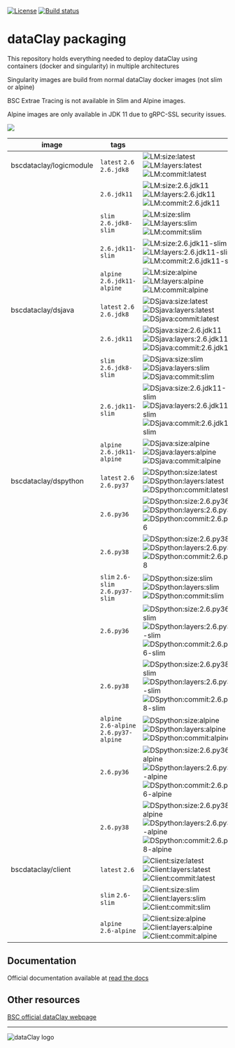 [![License](https://img.shields.io/github/license/bsc-dom/dataclay-packaging)](https://github.com/bsc-dom/dataclay-packaging/blob/latest/LICENSE.txt)
[![Build status](https://ci.appveyor.com/api/projects/status/kugl74xd5aq6pubr/branch/latest?svg=true)](https://ci.appveyor.com/project/support-dataclay/dataclay-packaging-as6o1/branch/latest)


# dataClay packaging

This repository holds everything needed to deploy dataClay using
containers (docker and singularity) in multiple architectures

Singularity images are build from normal dataClay docker images (not slim or alpine)

BSC Extrae Tracing is not available in Slim and Alpine images. 

Alpine images are only available in JDK 11 due to gRPC-SSL security issues. 

<img src="https://img.shields.io/badge/docker%20-%230db7ed.svg?&style=for-the-badge&logo=docker&logoColor=white"/><br/>


[LM:size:latest]: https://img.shields.io/docker/image-size/bscdataclay/logicmodule/latest "https://hub.docker.com/repository/docker/bscdataclay/logicmodule/tags?name=latest&page=1"
[LM:layers:latest]: https://img.shields.io/microbadger/layers/bscdataclay/logicmodule:latest 
[LM:commit:latest]: https://images.microbadger.com/badges/commit/bscdataclay/logicmodule:latest.svg "https://microbadger.com/images/bscdataclay/logicmodule:latest"

[LM:size:2.6.jdk11]: https://img.shields.io/docker/image-size/bscdataclay/logicmodule/2.6.jdk11 "https://hub.docker.com/repository/docker/bscdataclay/logicmodule/tags?name=2.6.jdk11&page=1"
[LM:layers:2.6.jdk11]: https://img.shields.io/microbadger/layers/bscdataclay/logicmodule:2.6.jdk11 
[LM:commit:2.6.jdk11]: https://images.microbadger.com/badges/commit/bscdataclay/logicmodule:2.6.jdk11.svg "https://microbadger.com/images/bscdataclay/logicmodule:2.6.jdk11"

[LM:size:slim]: https://img.shields.io/docker/image-size/bscdataclay/logicmodule/slim "https://hub.docker.com/repository/docker/bscdataclay/logicmodule/tags?name=slim&page=1"
[LM:layers:slim]: https://img.shields.io/microbadger/layers/bscdataclay/logicmodule:slim 
[LM:commit:slim]: https://images.microbadger.com/badges/commit/bscdataclay/logicmodule:slim.svg "https://microbadger.com/images/bscdataclay/logicmodule:slim"

[LM:size:2.6.jdk11-slim]: https://img.shields.io/docker/image-size/bscdataclay/logicmodule/2.6.jdk11-slim "https://hub.docker.com/repository/docker/bscdataclay/logicmodule/tags?name=2.6.jdk11-slim&page=1"
[LM:layers:2.6.jdk11-slim]: https://img.shields.io/microbadger/layers/bscdataclay/logicmodule:2.6.jdk11-slim 
[LM:commit:2.6.jdk11-slim]: https://images.microbadger.com/badges/commit/bscdataclay/logicmodule:2.6.jdk11-slim.svg "https://microbadger.com/images/bscdataclay/logicmodule:2.6.jdk11-slim"

[LM:size:alpine]: https://img.shields.io/docker/image-size/bscdataclay/logicmodule/alpine "https://hub.docker.com/repository/docker/bscdataclay/logicmodule/tags?name=alpine&page=1"
[LM:layers:alpine]: https://img.shields.io/microbadger/layers/bscdataclay/logicmodule:alpine 
[LM:commit:alpine]: https://images.microbadger.com/badges/commit/bscdataclay/logicmodule:alpine.svg "https://microbadger.com/images/bscdataclay/logicmodule:alpine"

[DSjava:size:latest]: https://img.shields.io/docker/image-size/bscdataclay/dsjava/latest "https://hub.docker.com/repository/docker/bscdataclay/dsjava/tags?name=latest&page=1"
[DSjava:layers:latest]: https://img.shields.io/microbadger/layers/bscdataclay/dsjava:latest 
[DSjava:commit:latest]: https://images.microbadger.com/badges/commit/bscdataclay/dsjava:latest.svg "https://microbadger.com/images/bscdataclay/dsjava:latest"

[DSjava:size:2.6.jdk11]: https://img.shields.io/docker/image-size/bscdataclay/dsjava/2.6.jdk11 "https://hub.docker.com/repository/docker/bscdataclay/dsjava/tags?name=2.6.jdk11&page=1"
[DSjava:layers:2.6.jdk11]: https://img.shields.io/microbadger/layers/bscdataclay/dsjava:2.6.jdk11 
[DSjava:commit:2.6.jdk11]: https://images.microbadger.com/badges/commit/bscdataclay/dsjava:2.6.jdk11.svg "https://microbadger.com/images/bscdataclay/dsjava:2.6.jdk11"

[DSjava:size:slim]: https://img.shields.io/docker/image-size/bscdataclay/dsjava/slim "https://hub.docker.com/repository/docker/bscdataclay/dsjava/tags?name=slim&page=1"
[DSjava:layers:slim]: https://img.shields.io/microbadger/layers/bscdataclay/dsjava:slim 
[DSjava:commit:slim]: https://images.microbadger.com/badges/commit/bscdataclay/dsjava:slim.svg "https://microbadger.com/images/bscdataclay/dsjava:slim"

[DSjava:size:2.6.jdk11-slim]: https://img.shields.io/docker/image-size/bscdataclay/dsjava/2.6.jdk11-slim "https://hub.docker.com/repository/docker/bscdataclay/dsjava/tags?name=2.6.jdk11-slim&page=1"
[DSjava:layers:2.6.jdk11-slim]: https://img.shields.io/microbadger/layers/bscdataclay/dsjava:2.6.jdk11-slim 
[DSjava:commit:2.6.jdk11-slim]: https://images.microbadger.com/badges/commit/bscdataclay/dsjava:2.6.jdk11-slim.svg "https://microbadger.com/images/bscdataclay/dsjava:2.6.jdk11-slim"

[DSjava:size:alpine]: https://img.shields.io/docker/image-size/bscdataclay/dsjava/alpine "https://hub.docker.com/repository/docker/bscdataclay/dsjava/tags?name=alpine&page=1"
[DSjava:layers:alpine]: https://img.shields.io/microbadger/layers/bscdataclay/dsjava:alpine 
[DSjava:commit:alpine]: https://images.microbadger.com/badges/commit/bscdataclay/dsjava:alpine.svg "https://microbadger.com/images/bscdataclay/dsjava:alpine"

[DSpython:size:latest]: https://img.shields.io/docker/image-size/bscdataclay/dspython/latest "https://hub.docker.com/repository/docker/bscdataclay/dspython/tags?name=latest&page=1"
[DSpython:layers:latest]: https://img.shields.io/microbadger/layers/bscdataclay/dspython:latest 
[DSpython:commit:latest]: https://images.microbadger.com/badges/commit/bscdataclay/dspython:latest.svg "https://microbadger.com/images/bscdataclay/dspython:latest"

[DSpython:size:2.6.py36]: https://img.shields.io/docker/image-size/bscdataclay/dspython/2.6.py36 "https://hub.docker.com/repository/docker/bscdataclay/dspython/tags?name=2.6.py36&page=1"
[DSpython:layers:2.6.py36]: https://img.shields.io/microbadger/layers/bscdataclay/dspython:2.6.py36 
[DSpython:commit:2.6.py36]: https://images.microbadger.com/badges/commit/bscdataclay/dspython:2.6.py36.svg "https://microbadger.com/images/bscdataclay/dspython:2.6.py36"

[DSpython:size:2.6.py38]: https://img.shields.io/docker/image-size/bscdataclay/dspython/2.6.py38 "https://hub.docker.com/repository/docker/bscdataclay/dspython/tags?name=2.6.py38&page=1"
[DSpython:layers:2.6.py38]: https://img.shields.io/microbadger/layers/bscdataclay/dspython:2.6.py38 
[DSpython:commit:2.6.py38]: https://images.microbadger.com/badges/commit/bscdataclay/dspython:2.6.py38.svg "https://microbadger.com/images/bscdataclay/dspython:2.6.py38"

[DSpython:size:slim]: https://img.shields.io/docker/image-size/bscdataclay/dspython/slim "https://hub.docker.com/repository/docker/bscdataclay/dspython/tags?name=slim&page=1"
[DSpython:layers:slim]: https://img.shields.io/microbadger/layers/bscdataclay/dspython:slim 
[DSpython:commit:slim]: https://images.microbadger.com/badges/commit/bscdataclay/dspython:slim.svg "https://microbadger.com/images/bscdataclay/dspython:slim"

[DSpython:size:2.6.py36-slim]: https://img.shields.io/docker/image-size/bscdataclay/dspython/2.6.py36-slim "https://hub.docker.com/repository/docker/bscdataclay/dspython/tags?name=2.6.py36-slim&page=1"
[DSpython:layers:2.6.py36-slim]: https://img.shields.io/microbadger/layers/bscdataclay/dspython:2.6.py36-slim 
[DSpython:commit:2.6.py36-slim]: https://images.microbadger.com/badges/commit/bscdataclay/dspython:2.6.py36-slim.svg "https://microbadger.com/images/bscdataclay/dspython:2.6.py36-slim"

[DSpython:size:2.6.py38-slim]: https://img.shields.io/docker/image-size/bscdataclay/dspython/2.6.py38-slim "https://hub.docker.com/repository/docker/bscdataclay/dspython/tags?name=2.6.py38-slim&page=1"
[DSpython:layers:2.6.py38-slim]: https://img.shields.io/microbadger/layers/bscdataclay/dspython:2.6.py38-slim 
[DSpython:commit:2.6.py38-slim]: https://images.microbadger.com/badges/commit/bscdataclay/dspython:2.6.py38-slim.svg "https://microbadger.com/images/bscdataclay/dspython:2.6.py38-slim"

[DSpython:size:alpine]: https://img.shields.io/docker/image-size/bscdataclay/dspython/alpine "https://hub.docker.com/repository/docker/bscdataclay/dspython/tags?name=alpine&page=1"
[DSpython:layers:alpine]: https://img.shields.io/microbadger/layers/bscdataclay/dspython:alpine 
[DSpython:commit:alpine]: https://images.microbadger.com/badges/commit/bscdataclay/dspython:alpine.svg "https://microbadger.com/images/bscdataclay/dspython:alpine"

[DSpython:size:2.6.py36-alpine]: https://img.shields.io/docker/image-size/bscdataclay/dspython/2.6.py36-alpine "https://hub.docker.com/repository/docker/bscdataclay/dspython/tags?name=2.6.py36-alpine&page=1"
[DSpython:layers:2.6.py36-alpine]: https://img.shields.io/microbadger/layers/bscdataclay/dspython:2.6.py36-alpine 
[DSpython:commit:2.6.py36-alpine]: https://images.microbadger.com/badges/commit/bscdataclay/dspython:2.6.py36-alpine.svg "https://microbadger.com/images/bscdataclay/dspython:2.6.py36-alpine"

[DSpython:size:2.6.py38-alpine]: https://img.shields.io/docker/image-size/bscdataclay/dspython/2.6.py38-alpine "https://hub.docker.com/repository/docker/bscdataclay/dspython/tags?name=2.6.py38-alpine&page=1"
[DSpython:layers:2.6.py38-alpine]: https://img.shields.io/microbadger/layers/bscdataclay/dspython:2.6.py38-alpine 
[DSpython:commit:2.6.py38-alpine]: https://images.microbadger.com/badges/commit/bscdataclay/dspython:2.6.py38-alpine.svg "https://microbadger.com/images/bscdataclay/dspython:2.6.py38-alpine"


[Client:size:latest]: https://img.shields.io/docker/image-size/bscdataclay/client/latest "https://hub.docker.com/repository/docker/bscdataclay/client/tags?name=latest&page=1"
[Client:layers:latest]: https://img.shields.io/microbadger/layers/bscdataclay/client:latest
[Client:commit:latest]: https://images.microbadger.com/badges/commit/bscdataclay/client:latest.svg "https://microbadger.com/images/bscdataclay/client:latest"

[Client:size:slim]: https://img.shields.io/docker/image-size/bscdataclay/client/slim "https://hub.docker.com/repository/docker/bscdataclay/client/tags?name=slim&page=1"
[Client:layers:slim]: https://img.shields.io/microbadger/layers/bscdataclay/client:slim
[Client:commit:slim]: https://images.microbadger.com/badges/commit/bscdataclay/client:slim.svg "https://microbadger.com/images/bscdataclay/client:slim"

[Client:size:alpine]: https://img.shields.io/docker/image-size/bscdataclay/client/alpine "https://hub.docker.com/repository/docker/bscdataclay/client/tags?name=alpine&page=1"
[Client:layers:alpine]: https://img.shields.io/microbadger/layers/bscdataclay/client:alpine
[Client:commit:alpine]: https://images.microbadger.com/badges/commit/bscdataclay/client:alpine.svg "https://microbadger.com/images/bscdataclay/client:slim"




| image                   | tags             |                                                                                 |
|-------------------------|------------------|---------------------------------------------------------------------------------|
| bscdataclay/logicmodule |   `latest` `2.6` `2.6.jdk8` |  ![LM:size:latest] ![LM:layers:latest] ![LM:commit:latest] |
|                         |   `2.6.jdk11`    |  ![LM:size:2.6.jdk11] ![LM:layers:2.6.jdk11] ![LM:commit:2.6.jdk11] |
|                         |   `slim` `2.6.jdk8-slim`    |  ![LM:size:slim] ![LM:layers:slim] ![LM:commit:slim] |
|                         |   `2.6.jdk11-slim`    |  ![LM:size:2.6.jdk11-slim] ![LM:layers:2.6.jdk11-slim] ![LM:commit:2.6.jdk11-slim]  |
|                         |   `alpine` `2.6.jdk11-alpine`    |  ![LM:size:alpine] ![LM:layers:alpine] ![LM:commit:alpine] |
| bscdataclay/dsjava |   `latest` `2.6` `2.6.jdk8` |  ![DSjava:size:latest] ![DSjava:layers:latest] ![DSjava:commit:latest] |
|                         |   `2.6.jdk11`    |  ![DSjava:size:2.6.jdk11] ![DSjava:layers:2.6.jdk11] ![DSjava:commit:2.6.jdk11] |
|                         |   `slim` `2.6.jdk8-slim`    |  ![DSjava:size:slim] ![DSjava:layers:slim] ![DSjava:commit:slim] |
|                         |   `2.6.jdk11-slim`    |  ![DSjava:size:2.6.jdk11-slim] ![DSjava:layers:2.6.jdk11-slim] ![DSjava:commit:2.6.jdk11-slim]  |
|                         |   `alpine` `2.6.jdk11-alpine`    |  ![DSjava:size:alpine] ![DSjava:layers:alpine] ![DSjava:commit:alpine] |
| bscdataclay/dspython      |   `latest` `2.6` `2.6.py37` |  ![DSpython:size:latest] ![DSpython:layers:latest] ![DSpython:commit:latest] |
|                         |   `2.6.py36`    |  ![DSpython:size:2.6.py36] ![DSpython:layers:2.6.py36] ![DSpython:commit:2.6.py36]  |
|                         |   `2.6.py38`    |  ![DSpython:size:2.6.py38] ![DSpython:layers:2.6.py38] ![DSpython:commit:2.6.py38]  |
|                         |   `slim` `2.6-slim` `2.6.py37-slim` |  ![DSpython:size:slim] ![DSpython:layers:slim] ![DSpython:commit:slim] |
|                         |   `2.6.py36`    |  ![DSpython:size:2.6.py36-slim] ![DSpython:layers:2.6.py36-slim] ![DSpython:commit:2.6.py36-slim]  |
|                         |   `2.6.py38`    |  ![DSpython:size:2.6.py38-slim] ![DSpython:layers:2.6.py38-slim] ![DSpython:commit:2.6.py38-slim]  |
|                         |   `alpine` `2.6-alpine` `2.6.py37-alpine` |  ![DSpython:size:alpine] ![DSpython:layers:alpine] ![DSpython:commit:alpine] |
|                         |   `2.6.py36`    |  ![DSpython:size:2.6.py36-alpine] ![DSpython:layers:2.6.py36-alpine] ![DSpython:commit:2.6.py36-alpine]  |
|                         |   `2.6.py38`    |  ![DSpython:size:2.6.py38-alpine] ![DSpython:layers:2.6.py38-alpine] ![DSpython:commit:2.6.py38-alpine]  |
| bscdataclay/client |   `latest` `2.6`  |  ![Client:size:latest]  ![Client:layers:latest] ![Client:commit:latest]  |
|                         |   `slim` `2.6-slim` |  ![Client:size:slim] ![Client:layers:slim] ![Client:commit:slim]  |
|                         |   `alpine` `2.6-alpine` |  ![Client:size:alpine] ![Client:layers:alpine] ![Client:commit:alpine]  |

## Documentation

Official documentation available at [read the docs](https://pyclay.readthedocs.io/en/latest/)

## Other resources

[BSC official dataClay webpage](https://www.bsc.es/dataclay)

---

![dataClay logo](https://www.bsc.es/sites/default/files/public/styles/bscw2_-_simple_crop_style/public/bscw2/content/software-app/logo/logo_dataclay_web_bsc.jpg)
